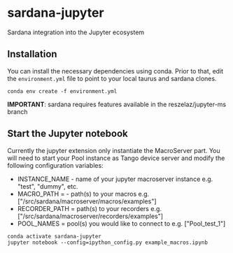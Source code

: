 # sardana-jupyter
Sardana integration into the Jupyter ecosystem

## Installation

You can install the necessary dependencies using conda. 
Prior to that, edit the `environment.yml` file to point to your
local taurus and sardana clones.

```
conda env create -f environment.yml
```

**IMPORTANT**: sardana requires features available in the reszelaz/jupyter-ms branch

## Start the Jupyter notebook

Currently the jupyter extension only instantiate the MacroServer part.
You will need to start your Pool instance as Tango device server and modify the following
configuration variables:

- INSTANCE_NAME - name of your jupyter macroserver instance e.g. "test", "dummy", etc.
- MACRO_PATH = - path(s) to your macros e.g. ["<path-to-sardana-clone>/src/sardana/macroserver/macros/examples"]
- RECORDER_PATH = path(s) to your recorders e.g. ["<path-to-sardana-clone>/src/sardana/macroserver/recorders/examples"]
- POOL_NAMES = pool(s) you would like to connect to e.g. ["Pool_test_1"]

```
conda activate sardana-jupyter
jupyter notebook --config=ipython_config.py example_macros.ipynb
```
